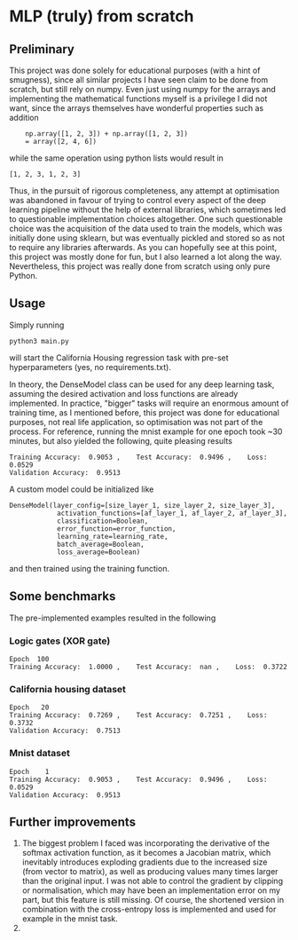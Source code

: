 # MLP (truly) from scratch

## Preliminary
This project was done solely for educational purposes (with a hint of smugness), since all similar projects I have seen claim to be done from scratch, but still rely on numpy. Even just using numpy for the arrays and implementing the mathematical functions myself is a privilege I did not want, since the arrays themselves have wonderful properties such as addition 
		
		np.array([1, 2, 3]) + np.array([1, 2, 3])  
		= array([2, 4, 6]) 

while the same operation using python lists would result in 

	[1, 2, 3, 1, 2, 3]

Thus, in the pursuit of rigorous completeness, any attempt at optimisation was abandoned in favour of trying to control every aspect of the deep learning pipeline without the help of external libraries, which sometimes led to questionable implementation choices altogether. One such questionable choice was the acquisition of the data used to train the models, which was initially done using sklearn, but was eventually pickled and stored so as not to require any libraries afterwards. As you can hopefully see at this point, this project was mostly done for fun, but I also learned a lot along the way. Nevertheless, this project was really done from scratch using only pure Python.

## Usage
Simply running

	python3 main.py
				
will start the California Housing regression task with pre-set hyperparameters (yes, no requirements.txt).

In theory, the DenseModel class can be used for any deep learning task, assuming the desired activation and loss functions are already implemented. In practice, "bigger" tasks will require an enormous amount of training time, as I mentioned before, this project was done for educational purposes, not real life application, so optimisation was not part of the process. For reference, running the mnist example for one epoch took ~30 minutes, but also yielded the following, quite pleasing results 
	
	Training Accuracy:  0.9053 ,    Test Accuracy:  0.9496 ,    Loss:  0.0529
	Validation Accuracy:  0.9513
	
A custom model could be initialized like
			
	DenseModel(layer_config=[size_layer_1, size_layer_2, size_layer_3],
				activation_functions=[af_layer_1, af_layer_2, af_layer_3], 
				classification=Boolean, 
				error_function=error_function, 
				learning_rate=learning_rate, 
				batch_average=Boolean, 
				loss_average=Boolean)
				
and then trained using the training function. 

## Some benchmarks
The pre-implemented examples resulted in the following

### Logic gates (XOR gate)
	Epoch  100 
	Training Accuracy:  1.0000 ,    Test Accuracy:  nan ,    Loss:  0.3722
### California housing dataset
	
	Epoch   20     
	Training Accuracy:  0.7269 ,    Test Accuracy:  0.7251 ,    Loss:  0.3732
	Validation Accuracy:  0.7513
	
### Mnist dataset
	Epoch    1
	Training Accuracy:  0.9053 ,    Test Accuracy:  0.9496 ,    Loss:  0.0529
	Validation Accuracy:  0.9513
	
## Further improvements
1. The biggest problem I faced was incorporating the derivative of the softmax activation function, as it becomes a Jacobian matrix, which inevitably introduces exploding gradients due to the increased size (from vector to matrix), as well as producing values many times larger than the original input. I was not able to control the gradient by clipping or normalisation, which may have been an implementation error on my part, but this feature is still missing. Of course, the shortened version in combination with the cross-entropy loss is implemented and used for example in the mnist task.
2. 